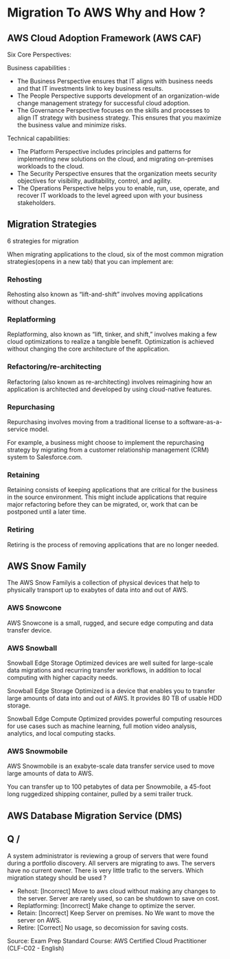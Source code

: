 # Migration To AWS Why and How ?

## AWS Cloud Adoption Framework (AWS CAF)

Six Core Perspectives:

Business capabilities :

- The Business Perspective ensures that IT aligns with business needs and that IT investments link to key business results.
- The People Perspective supports development of an organization-wide change management strategy for successful cloud adoption.
- The Governance Perspective focuses on the skills and processes to align IT strategy with business strategy. This ensures that you maximize the business value and minimize risks.

Technical capabilities:

- The Platform Perspective includes principles and patterns for implementing new solutions on the cloud, and migrating on-premises workloads to the cloud.
- The Security Perspective ensures that the organization meets security objectives for visibility, auditability, control, and agility.
- The Operations Perspective helps you to enable, run, use, operate, and recover IT workloads to the level agreed upon with your business stakeholders.

## Migration Strategies

6 strategies for migration

When migrating applications to the cloud, six of the most common migration strategies(opens in a new tab) that you can implement are:

### Rehosting

Rehosting also known as “lift-and-shift” involves moving applications without changes. 


### Replatforming

Replatforming, also known as “lift, tinker, and shift,” involves making a few cloud optimizations to realize a tangible benefit. Optimization is achieved without changing the core architecture of the application.

### Refactoring/re-architecting

Refactoring (also known as re-architecting) involves reimagining how an application is architected and developed by using cloud-native features.

### Repurchasing

Repurchasing involves moving from a traditional license to a software-as-a-service model. 

For example, a business might choose to implement the repurchasing strategy by migrating from a customer relationship management (CRM) system to Salesforce.com.

### Retaining

Retaining consists of keeping applications that are critical for the business in the source environment. This might include applications that require major refactoring before they can be migrated, or, work that can be postponed until a later time.

### Retiring

Retiring is the process of removing applications that are no longer needed.

## AWS Snow Family

The AWS Snow Familyis a collection of physical devices that help to physically transport up to exabytes of data into and out of AWS. 

### AWS Snowcone 

AWS Snowcone is a small, rugged, and secure edge computing and data transfer device. 

### AWS Snowball

Snowball Edge Storage Optimized devices are well suited for large-scale data migrations and recurring transfer workflows, in addition to local computing with higher capacity needs. 

Snowball Edge Storage Optimized is a device that enables you to transfer large amounts of data into and out of AWS. It provides 80 TB of usable HDD storage.


Snowball Edge Compute Optimized provides powerful computing resources for use cases such as machine learning, full motion video analysis, analytics, and local computing stacks.

### AWS Snowmobile

AWS Snowmobile is an exabyte-scale data transfer service used to move large amounts of data to AWS. 

You can transfer up to 100 petabytes of data per Snowmobile, a 45-foot long ruggedized shipping container, pulled by a semi trailer truck.

## AWS Database Migration Service (DMS)

## Q /


A system administrator is reviewing a group of servers that were found during a portfolio discovery. All servers are migrating to aws. The servers have no current owner. There is very little trafic to the servers. Which migration stategy should be used ?


- Rehost: [Incorrect] Move to aws cloud without making any changes to the server. Server are rarely used, so can be shutdown to save on cost.
- Replatforming: [Incorrect] Make change to optimize the server.
- Retain: [Incorrect] Keep Server on premises. No We want to move the server on AWS.
- Retire: [Correct] No usage, so decomission for saving costs.

Source: Exam Prep Standard Course: AWS Certified Cloud Practitioner (CLF-C02 - English)
